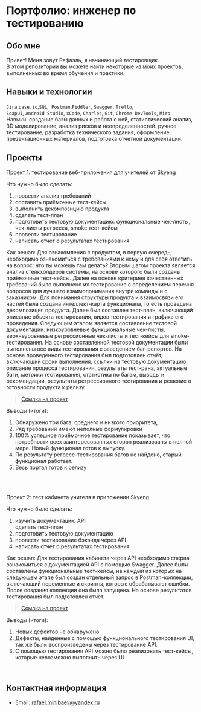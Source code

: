 # Портфолио: инженер по тестированию

## Обо мне 

Привет! Меня зовут Рафаэль, я начинающий тестировщик. <br>
В этом репозитории вы можете найти некоторые из моих проектов, выполненных во время обучения и практики.
<br>

## Навыки и технологии
``Jira``,``qase.io``,``SQL``,`` Postman``,``Fiddler``, ``Swagger``, ``Trello``, <br>
``SoapUI``, ``Android Studio``, ``xCode``, ``Charles``, ``Git``, ``Chrome DevTools``, ``Miro``.<br>
Навыки: создание базы данных и работа с ней, статистический анализ, 3D моделирование, анализ рисков и неопределенностей. ручное тестирование, разработка технического задания, оформление презентационных материалов, подготовка отчетной документации.




## Проекты

<p> Проект 1: тестирование веб-приложения для учителей от Skyeng</p>

<p>Что нужно было сделать:<p>
  
<ol>
  <li>провести анализ требований </li>
  <li>составить приёмочные тест-кейсы </li>
  <li>выполнить декомпозицию продукта </li>
  <li>сделать тест-план </li>
  <li>подготовить тестовую документацию: функциональные чек-листы, чек-листы регресса, smoke тест-кейсы</li>
  <li>провести тестирование</li>
  <li>написать отчет о результатах тестирования</li>
</ol>

<p>Как решал: Для ознакомления с продуктом, в первую очередь, необходимо ознакомиться с требованиями к нему и для себя ответить на вопрос: что ты можешь там делать? Вторым шагом проекта является анализ стейкхолдеров системы, на основе которого были созданы приёмочные тест-кейсы. Далее на основе критериев качественных требований было выполнено их тестирование с определением перечня вопросов для лучшего взаимопонимания внутри команды и с заказчиком. Для понимания структуры продукта и взаимосвязи его частей была создана интеллект-карта функционала, то есть проведена декомпозиция продукта. Далее был составлен тест-план, включающий описание объекта тестирования, видов тестирования и графика его проведения. Следующим этапом является составление тестовой документации: низкоуровневые функциональные чек-листы, верхнеуровневые регрессионные чек-листы и тест-кейсы для smoke-тестирования. На основе составленной тестовой документации были выполнены все виды тестирования с заведением баг-репортов. На основе проведенного тестирования был подготовлен отчёт, включающий сроки выполнения, ссылки на тестовую документацию, описание процесса тестирования, результаты тест-рана, актуальные баги, метрики тестирования, статистика по багам, выводы и рекомендации, результаты регрессионного тестирования и решение о готовности продукта к релизу. <p>

> <a href="https://www.notion.so/1-2-5f266897530b497596b14abce2cd7c45?pvs=4">Ссылка на проект</a>
   


<p>Выводы (итоги):<p>
<ol>
  <li>Обнаружено три бага, среднего и низкого приоритета,</li>
  <li>Ряд требований имеют неполные формулировки</li>
  <li>100% успешное приёмочное тестирование показывает, что потребности всех заинтересованных сторон реализованы в полной мере. Новый функционал готов к выпуску.</li>
  <li>По результату регресс-тестирования багов не найдено, старый функционал работает.</li>
  <li> Весь портал готов к релизу</li>
</ol>
<br> 

<br> 

<p> Проект 2: тест кабинета учителя в приложении Skyeng</p>
<p>Что нужно было сделать:<p>
<ol>
  <li>изучить документацию API</li
  <li>сделать тест-план </li>
  <li>подготовить тестовую документацию</li>
  <li>провести тестирование бэкэнда через API</li>
  <li>написать отчет о результатах тестирования</li>
</ol>

<p>Как решал: Для тестирования кабинета через API необходимо сперва ознакомиться с документацией API с помощью Swagger. Далее были составлены функциональные тест-кейсы, на каждый из которых на следующем этапе был создан отдельный запрос в Postman-коллекции, включающий переменные и скрипты, которые обрабатывают ошибки. После создания коллекции она была запущена. На основе результатов тестирования был подготовлен отчёт.  </p>

>  <a href="https://fogen.notion.site/fogen/1-2-Web-REST-API-Postman-5f1700d11e1840b2a4e244b38cb0190f">Ссылка на проект</a>
> 
<p>Выводы (итоги):<p>
<ol>
  <li>Новых дефектов не обнаружено</li>
  <li>Дефекты, найденные с помощью функционального тестирования UI, так же были воспроизведены через тестирование API.</li>
  <li>С помощью тестирования API можно было реализовать тест-кейсы, которые невозможно выполнить через UI</li>
</ol>
<br> 


## Контактная информация
- Email: rafael.minibaev@yandex.ru

